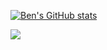 [![Ben's GitHub stats](https://github-readme-stats.vercel.app/api?username=BenGardiner123)](https://github.com/BenGardiner123/github-readme-stats)


<img align="center" src="https://github-readme-stats.vercel.app/api/<CARD_TYPE>/?username=<USERNAME>&theme=<THEME_NAME>" />



